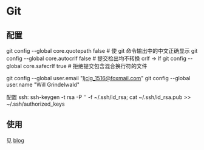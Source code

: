 # Git

## 配置

git config --global core.quotepath false # 使 git 命令输出中的中文正确显示
git config --global core.autocrlf false # 提交检出均不转换 crlf -> lf
git config --global core.safecrlf true # 拒绝提交包含混合换行符的文件

git config --global user.email "ljclg_1516@foxmail.com"
git config --global user.name "Will Grindelwald"

配置 ssh: ssh-keygen -t rsa -P '' -f ~/.ssh/id_rsa; cat ~/.ssh/id_rsa.pub >> ~/.ssh/authorized_keys

## 使用

见 [blog](http://blog.lyogvce.me/2017-06/Git-Flow-And-Git-Command)
